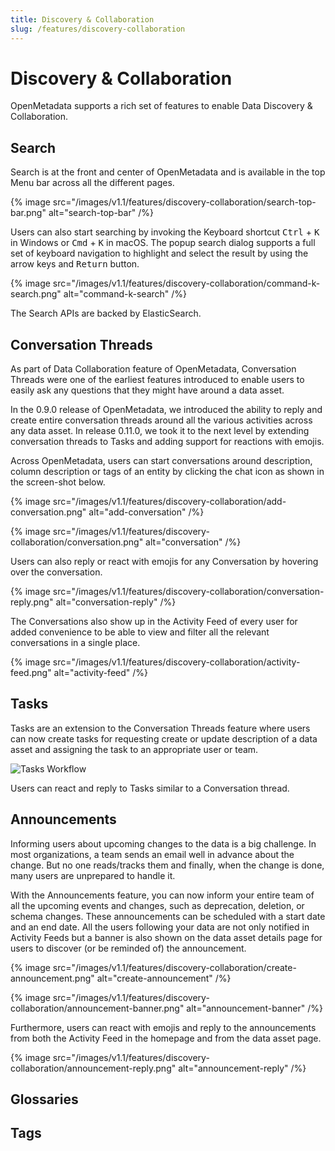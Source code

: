 ```yaml
---
title: Discovery & Collaboration
slug: /features/discovery-collaboration
---
```


# Discovery & Collaboration
OpenMetadata supports a rich set of features to enable Data Discovery & Collaboration.  

## Search
Search is at the front and center of OpenMetadata and is available in the top Menu bar across all 
the different pages.

{% image src="/images/v1.1/features/discovery-collaboration/search-top-bar.png" alt="search-top-bar" /%}

Users can also start searching by invoking the Keyboard shortcut <kbd>Ctrl</kbd> + <kbd>K</kbd> in Windows or <kbd>Cmd</kbd> + <kbd>K</kbd> in macOS. 
The popup search dialog supports a full set of keyboard navigation to highlight and select the result by using 
the arrow keys and <kbd>Return</kbd> button.

{% image src="/images/v1.1/features/discovery-collaboration/command-k-search.png" alt="command-k-search" /%}

The Search APIs are backed by ElasticSearch.

## Conversation Threads
As part of Data Collaboration feature of OpenMetadata, Conversation Threads were one
of the earliest features introduced to enable users to easily ask 
any questions that they might have around a data asset.

In the 0.9.0 release of OpenMetadata, we introduced the ability to reply and create entire conversation 
threads around all the various activities across any data asset. In release 0.11.0, we took it to the next level by extending conversation threads to Tasks and adding support for reactions with emojis.

Across OpenMetadata, users can start conversations around description, column description or tags of an entity by clicking the chat icon as shown in the screen-shot below.

{% image src="/images/v1.1/features/discovery-collaboration/add-conversation.png" alt="add-conversation" /%}

{% image src="/images/v1.1/features/discovery-collaboration/conversation.png" alt="conversation" /%}

Users can also reply or react with emojis for any Conversation by hovering over the conversation.

{% image src="/images/v1.1/features/discovery-collaboration/conversation-reply.png" alt="conversation-reply" /%}

The Conversations also show up in the Activity Feed of every user for added convenience to be able to view and filter
all the relevant conversations in a single place.

{% image src="/images/v1.1/features/discovery-collaboration/activity-feed.png" alt="activity-feed" /%}


## Tasks

Tasks are an extension to the Conversation Threads feature where users can now create tasks for
requesting create or update description of a data asset and assigning the task to an appropriate user or team. 

![Tasks Workflow](https://miro.medium.com/max/1400/1*bbck_VGxcp1S5dznMtTIxg.gif)

Users can react and reply to Tasks similar to a Conversation thread.

## Announcements
Informing users about upcoming changes to the data is a big challenge. In most organizations, a team sends an email well in advance about the change. But no one reads/tracks them and finally, when the change is done, many users are unprepared to handle it.

With the Announcements feature, you can now inform your entire team of all the upcoming events and changes, such as deprecation, deletion, or schema changes. These announcements can be scheduled with a start date and an end date. All the users following your data are not only notified in Activity Feeds but a banner is also shown on the data asset details page for users to discover (or be reminded of) the announcement.

{% image src="/images/v1.1/features/discovery-collaboration/create-announcement.png" alt="create-announcement" /%}

{% image src="/images/v1.1/features/discovery-collaboration/announcement-banner.png" alt="announcement-banner" /%}

Furthermore, users can react with emojis and reply to the announcements from both the Activity Feed in the homepage and from the data asset page. 

{% image src="/images/v1.1/features/discovery-collaboration/announcement-reply.png" alt="announcement-reply" /%}

## Glossaries

## Tags
